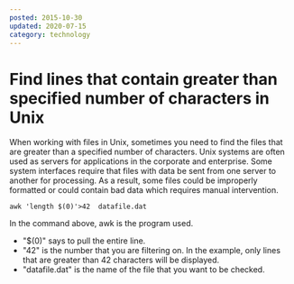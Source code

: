 ```yaml
---
posted: 2015-10-30
updated: 2020-07-15
category: technology
---
```


# Find lines that contain greater than specified number of characters in Unix

When working with files in Unix, sometimes you need to find the files that are greater than a specified number of characters.  Unix systems are often used as servers for applications in the corporate and enterprise.  Some system interfaces require that files with data be sent from one server to another for processing.  As a result, some files could be improperly formatted or could contain bad data which requires manual intervention.  

```
awk 'length $(0)'>42  datafile.dat
```

In the command above, awk is the program used.   

* "$(0)" says to pull the entire line.
* "42" is the number that you are filtering on. In the example, only lines that are greater than 42 characters will be displayed. 
* "datafile.dat" is the name of the file that you want to be checked. 

